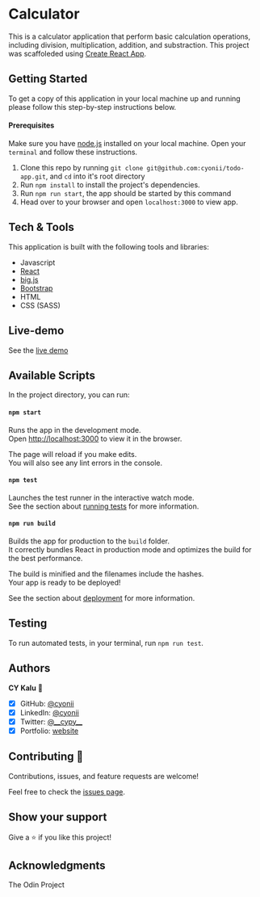 # Calculator

This is a calculator application that perform basic calculation operations, including division, multiplication, addition, and substraction. This project was scaffoleded using [Create React App](https://github.com/facebook/create-react-app).

## Getting Started
To get a copy of this application in your local machine up and running please follow this step-by-step instructions below.

#### Prerequisites

Make sure you have [node.js](https://nodejs.org/) installed on your local machine. Open your `terminal` and follow these instructions.

1. Clone this repo by running ```git clone git@github.com:cyonii/todo-app.git```, and `cd` into it's root directory
3. Run `npm install` to install the project's dependencies.
4. Run `npm run start`, the app should be started by this command
5. Head over to your browser and open `localhost:3000` to view app.

## Tech & Tools
This application is built with the following tools and libraries:

- Javascript
- [React](https://github.com/facebook/react)
- [big.js](https://github.com/MikeMcl/big.js/)
- [Bootstrap](https://github.com/twbs/bootstrap)
- HTML
- CSS (SASS)

## Live-demo
See the [live demo](https://calcux.herokuapp.com/)

## Available Scripts

In the project directory, you can run:

#### `npm start`

Runs the app in the development mode.\
Open [http://localhost:3000](http://localhost:3000) to view it in the browser.

The page will reload if you make edits.\
You will also see any lint errors in the console.

#### `npm test`

Launches the test runner in the interactive watch mode.\
See the section about [running tests](https://facebook.github.io/create-react-app/docs/running-tests) for more information.

#### `npm run build`

Builds the app for production to the `build` folder.\
It correctly bundles React in production mode and optimizes the build for the best performance.

The build is minified and the filenames include the hashes.\
Your app is ready to be deployed!

See the section about [deployment](https://facebook.github.io/create-react-app/docs/deployment) for more information.

## Testing

To run automated tests, in your terminal, run `npm run test`.

## Authors

**CY Kalu** 👤

- [x] GitHub: [@cyonii](https://github.com/cyonii)
- [x] LinkedIn: [@cyonii](https://www.linkedin.com/in/cyonii/)
- [x] Twitter: [@\_\_cypy\_\_](https://twitter.com/__cypy__)
- [x] Portfolio: [website](https://cykalu.me)

## Contributing 🤝

Contributions, issues, and feature requests are welcome!

Feel free to check the [issues page](issues/).

## Show your support

Give a ⭐️ if you like this project!

## Acknowledgments

The Odin Project
